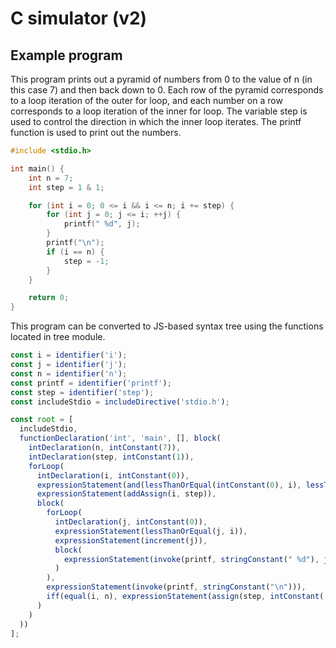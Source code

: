 # C simulator (v2)

## Example program
This program prints out a pyramid of numbers from 0 to the value of n (in this case 7) and then back down to 0. Each row of the pyramid corresponds to a loop iteration of the outer for loop, and each number on a row corresponds to a loop iteration of the inner for loop. The variable step is used to control the direction in which the inner loop iterates. The printf function is used to print out the numbers.

```C
#include <stdio.h>

int main() {
    int n = 7;
    int step = 1 & 1;

    for (int i = 0; 0 <= i && i <= n; i += step) {
        for (int j = 0; j <= i; ++j) {
            printf(" %d", j);
        }
        printf("\n");
        if (i == n) {
            step = -1;
        }
    }

    return 0;
}
```

This program can be converted to JS-based syntax tree using the functions located in tree module. 

```js
const i = identifier('i');
const j = identifier('j');
const n = identifier('n');
const printf = identifier('printf');
const step = identifier('step');
const includeStdio = includeDirective('stdio.h');

const root = [
  includeStdio,
  functionDeclaration('int', 'main', [], block(
    intDeclaration(n, intConstant(7)),
    intDeclaration(step, intConstant(1)),
    forLoop(
      intDeclaration(i, intConstant(0)),
      expressionStatement(and(lessThanOrEqual(intConstant(0), i), lessThanOrEqual(i, n))),
      expressionStatement(addAssign(i, step)),
      block(
        forLoop(
          intDeclaration(j, intConstant(0)),
          expressionStatement(lessThanOrEqual(j, i)),
          expressionStatement(increment(j)),
          block(
            expressionStatement(invoke(printf, stringConstant(" %d"), j))
          )
        ),
        expressionStatement(invoke(printf, stringConstant("\n"))),
        iff(equal(i, n), expressionStatement(assign(step, intConstant(-1))))
      )
    )
  ))
];
```

